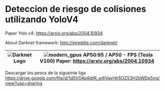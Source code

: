 # Deteccion de riesgo de colisiones utilizando YoloV4


Paper Yolo v4: https://arxiv.org/abs/2004.10934


About Darknet framework: http://pjreddie.com/darknet/

|  ![Darknet Logo](http://pjreddie.com/media/files/darknet-black-small.png) | &nbsp; ![modern_gpus](https://user-images.githubusercontent.com/4096485/82835867-f1c62380-9ecd-11ea-9134-1598ed2abc4b.png) AP50:95 / AP50 - FPS (Tesla V100) Paper: https://arxiv.org/abs/2004.10934 |
|---|---|



Descargar los pesos de la sigueinte liga https://drive.google.com/file/d/1d5VOAp6dtR_w6VqyHh5OZS3H2bWDp5nq/view?usp=sharing
